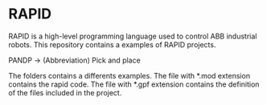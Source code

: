 # RAPID
RAPID is a high-level programming language used to control ABB industrial robots. 
This repository contains a examples of RAPID projects.

PANDP -> (Abbreviation) Pick and place

The folders contains a differents examples.
The file with *.mod extension contains the rapid code.
The file with *.gpf extension contains the definition of the files included in the project.
